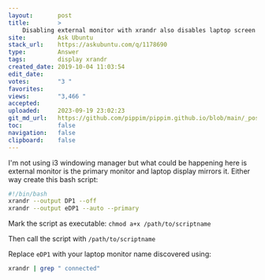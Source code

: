 ```yaml
---
layout:       post
title:        >
    Disabling external monitor with xrandr also disables laptop screen
site:         Ask Ubuntu
stack_url:    https://askubuntu.com/q/1178690
type:         Answer
tags:         display xrandr
created_date: 2019-10-04 11:03:54
edit_date:    
votes:        "3 "
favorites:    
views:        "3,466 "
accepted:     
uploaded:     2023-09-19 23:02:23
git_md_url:   https://github.com/pippim/pippim.github.io/blob/main/_posts/2019/2019-10-04-Disabling-external-monitor-with-xrandr-also-disables-laptop-screen.md
toc:          false
navigation:   false
clipboard:    false
---
```


I'm not using i3 windowing manager but what could be happening here is external monitor is the primary monitor and laptop display mirrors it. Either way create this bash script:



``` bash
#!/bin/bash
xrandr --output DP1 --off
xrandr --output eDP1 --auto --primary
```

Mark the script as executable: `chmod a+x /path/to/scriptname`

Then call the script with `/path/to/scriptname`

Replace `eDP1` with your laptop monitor name discovered using:

``` bash
xrandr | grep " connected"
```
